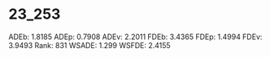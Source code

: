 # 23_253

ADEb: 1.8185
ADEp: 0.7908
ADEv: 2.2011
FDEb: 3.4365
FDEp: 1.4994
FDEv: 3.9493
Rank: 831
WSADE: 1.299
WSFDE: 2.4155